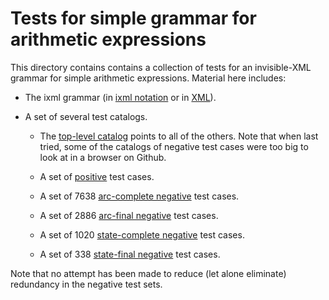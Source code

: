 # Tests for simple grammar for arithmetic expressions

This directory contains contains a collection of tests for an invisible-XML
grammar for simple arithmetic expressions.  Material here includes:

* The ixml grammar (in [ixml notation](arith.ixml) or in [XML](arith.ixml.xml)).

* A set of several test catalogs.

	* The [top-level catalog](arith.test-catalog.all.xml) points to all of the others.
Note that when last tried, some of the catalogs of negative test cases were too big to look at in a
browser on Github.

	* A set of [positive](arith.test-catalog.pos.xml) test cases. 

	* A set of 7638 [arc-complete negative](arith.O3.test-catalog.arc.neg.xml) test cases. 

	* A set of 2886 [arc-final negative](arith.O3.test-catalog.arc-final.neg.xml) test cases.

	* A set of 1020 [state-complete negative](arith.O3.test-catalog.state.neg.xml) test cases.

	* A set of 338 [state-final negative](arith.O3.test-catalog.state-final.neg.xml) test cases. 

Note that no attempt has been made to reduce (let alone eliminate) redundancy in the negative test sets.


